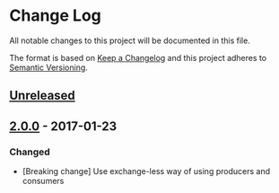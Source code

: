 # Change Log
All notable changes to this project will be documented in this file.

The format is based on [Keep a Changelog](http://keepachangelog.com/)
and this project adheres to [Semantic Versioning](http://semver.org/).

## [Unreleased]

## [2.0.0] - 2017-01-23
### Changed
- [Breaking change] Use exchange-less way of using producers and consumers

[Unreleased]: https://github.com/olivierlacan/keep-a-changelog/compare/2.0.0...HEAD
[2.0.0]: https://github.com/olivierlacan/keep-a-changelog/compare/1.0.0...2.0.0